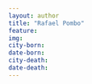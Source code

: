 ```yaml
---
layout: author
title: "Rafael Pombo"
feature: 
img:
city-born: 
date-born: 
city-death: 
date-death:
---
```


